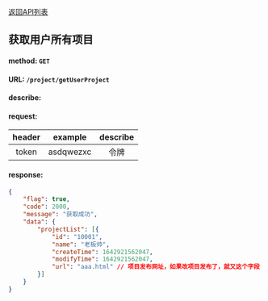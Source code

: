 [返回API列表](../API-documentation.md)
## 获取用户所有项目

#### method: `GET`
#### URL: `/project/getUserProject`
#### describe:

#### request:
| header |  example  | describe |
| :----: | :-------: | :------: |
| token  | asdqwezxc |   令牌   |

#### response:
```json
{
	"flag": true,
	"code": 2000,
	"message": "获取成功",
	"data": {
		"projectList": [{
			"id": "10001",
			"name": "老板帅",
			"createTime": 1642921562047,
			"modifyTime": 1642921562047,
			"url": "aaa.html" // 项目发布网址，如果改项目发布了，就又这个字段
		}]
	}
}
```